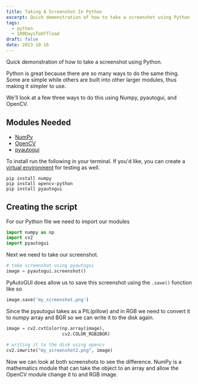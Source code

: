 ```yaml
---
title: Taking A Screenshot In Python
excerpt: Quick demonstration of how to take a screenshot using Python
tags: 
  - python
  - 100DaysToOffload
draft: false
date: 2023-10-16
---
```


Quick demonstration of how to take a screenshot using Python.

Python is great because there are so many ways to do the same thing. Some are simple while others are built into other larger modules, thus making it simpler to use.

We'll look at a few three ways to do this using Numpy, pyautogui, and OpenCV.

## Modules Needed

- [NumPy](https://numpy.org/)
- [OpenCV](https://opencv.org/)
- [pyautogui](https://pypi.org/project/PyAutoGUI/)

To install run the following in your terminal. If you'd like, you can create a [virtual environment](/blog/python-virtual-environments/) for testing as well.

```shell
pip install numpy
pip install opencv-python
pip install pyautogui
```

## Creating the script

For our Python file we need to import our modules

```python
import numpy as np
import cv2
import pyautogui
```

Next we need to take our screenshot.

```python
# take screenshot using pyautogui
image = pyautogui.screenshot()
```

PyAutoGUI does allow us to save this screenshot using the ```.save()``` function like so

```python
image.save('my_screenshot.png')
```

Since the pyautogui takes as a PIL(pillow) and in RGB we need to convert it to numpy array and BGR so we can write it to the disk again.

```python
image = cv2.cvtColor(np.array(image),
                     cv2.COLOR_RGB2BGR)
   
# writing it to the disk using opencv
cv2.imwrite("my_screenshot2.png", image)
```

Now we can look at both screenshots to see the difference. NumPy is a mathematics module that can take the object to an array and allow the OpenCV module change it to and RGB image.

